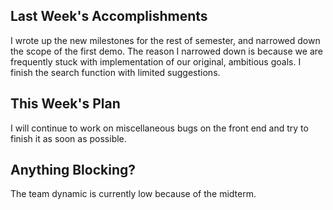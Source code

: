 ## Last Week's Accomplishments

I wrote up the new milestones for the rest of semester, and narrowed down the scope of the first demo. The reason I narrowed down is because 
we are frequently stuck with implementation of our original, ambitious goals. I finish the search function with limited suggestions.

## This Week's Plan

I will continue to work on miscellaneous bugs on the front end and try to finish it as soon as possible.

## Anything Blocking?
The team dynamic is currently low because of the midterm.
